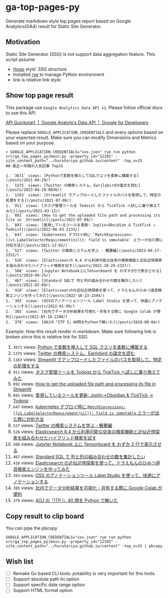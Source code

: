 # ga-top-pages-py

Generate markdown style top pages report based on Google Analytics(GA4) result for Static Site Generator.

## Motivation

Static Site Generator (SSG) is not support data aggregation feature.
This script assume

- [Hugo](https://gohugo.io/) style' SSG structure
- Installed [rye](https://github.com/mitsuhiko/rye) to manage Python environment
- link is relative link style

## Show top page result

This package use `Google Analytics Data API v1`.
Please follow official docs to use this API.

[API Quickstart  \|  Google Analytics Data API  \|  Google for Developers](https://developers.google.com/analytics/devguides/reporting/data/v1/quickstart-client-libraries#python)

Please replace `GOOGLE_APPLICATION_CREDENTIALS` and every options based on your expected result.
Make sure you can modify Dimensions and Metrics based on your purpose.

```shell
> GOOGLE_APPLICATION_CREDENTIALS="xxx.json" rye run python src/ga_top_pages_py/main.py -property_id="12345" -site_content_path="../hurutoriya.github.io/content" -top_n=15
## 直近一年間の人気記事 Top15

1. `3671` views: [Pythonで変数を挿入してSQLクエリを柔軟に構築する](/posts/2021-04-29/)
1. `1375` views: [Twitter の検索システム、Earilybirdの論文を読む](/posts/2023-04-29-0030/)
1. `1163` views: [Streamlit でアップロードしたファイルのパスを取得して、特定の処理をする](/posts/2021-07-08/)
1. `911` views: [タスク管理ツールを Todoist から TickTick へ試しに乗り換えてみた](/posts/2022-03-13/)
1. `892` views: [How to get the uploaded file path and processing its file in  Streamlit](/posts/2021-07-09/)
1. `891` views: [愛用しているツールを更新: Joplin→Obsidian & TickTick → Todoist](/posts/2022-06-03-2133/)
1. `647` views: [kubernetes デプロイ時に `MatchExpressions:[]v1.LabelSelectorRequirement(nil)}: field is immutable` エラーが出た際に対処方法](/posts/2021-12-02/)
1. `527` views: [Twitter の検索システムを学ぶ - 概要編](/posts/2023-04-17-2252/)
1. `526` views: [Elasticsearch 8.4 から利用可能な従来の検索機能と近似近傍探索を組み合わせたハイブリッド検索を試す](/posts/2022-10-29-2337/)
1. `508` views: [Jupyter Notebook上にTensorboard を わずか2行で表示させる](/posts/2019-09-25/)
1. `467` views: [Standard SQLで 列と列の組み合わせの数を集計したい](/posts/2021-02-09/)
1. `410` views: [Elasticsearchの近似近傍探索を使って、ドラえもんのひみつ道具検索エンジンを作ってみた](/posts/2022-10-23-2344/)
1. `393` views: [OSSのアノテーションツール Label Studio を使って、快適にアノテーションする](/posts/2022-01-09/)
1. `385` views: [社内でデータ分析結果を可視化・共有する際に Google Colab が便利](/posts/2022-05-10-2200/)
1. `379` views: [AOJの「ITP I」40問をPythonで解いた](/posts/2020-08-04/)
```

Example: How this result render in markdown. Make sure following link is broken since this is relative link for SSG.

1. `3671` views: [Python で変数を挿入して SQL クエリを柔軟に構築する](/posts/2021-04-29/)
1. `1375` views: [Twitter の検索システム、Earilybird の論文を読む](/posts/2023-04-29-0030/)
1. `1163` views: [Streamlit でアップロードしたファイルのパスを取得して、特定の処理をする](/posts/2021-07-08/)
1. `911` views: [タスク管理ツールを Todoist から TickTick へ試しに乗り換えてみた](/posts/2022-03-13/)
1. `892` views: [How to get the uploaded file path and processing its file in Streamlit](/posts/2021-07-09/)
1. `891` views: [愛用しているツールを更新: Joplin→Obsidian & TickTick → Todoist](/posts/2022-06-03-2133/)
1. `647` views: [kubernetes デプロイ時に `MatchExpressions:[]v1.LabelSelectorRequirement(nil)}: field is immutable` エラーが出た際に対処方法](/posts/2021-12-02/)
1. `527` views: [Twitter の検索システムを学ぶ - 概要編](/posts/2023-04-17-2252/)
1. `526` views: [Elasticsearch 8.4 から利用可能な従来の検索機能と近似近傍探索を組み合わせたハイブリッド検索を試す](/posts/2022-10-29-2337/)
1. `508` views: [Jupyter Notebook 上に Tensorboard を わずか 2 行で表示させる](/posts/2019-09-25/)
1. `467` views: [Standard SQL で 列と列の組み合わせの数を集計したい](/posts/2021-02-09/)
1. `410` views: [Elasticsearch の近似近傍探索を使って、ドラえもんのひみつ道具検索エンジンを作ってみた](/posts/2022-10-23-2344/)
1. `393` views: [OSS のアノテーションツール Label Studio を使って、快適にアノテーションする](/posts/2022-01-09/)
1. `385` views: [社内でデータ分析結果を可視化・共有する際に Google Colab が便利](/posts/2022-05-10-2200/)
1. `379` views: [AOJ の「ITP I」40 問を Python で解いた](/posts/2020-08-04/)

## Copy result to clip board

You can pipe the pbcopy

```shell
GOOGLE_APPLICATION_CREDENTIALS="xxx.json" rye run python src/ga_top_pages_py/main.py -property_id="12345" -site_content_path="../hurutoriya.github.io/content" -top_n=15 | pbcopy
```

## Wish list

- [ ] Remake Go based CLI tools: potability is very important for this tools.
- [ ] Support absolute path lin option
- [ ] Support specific date range option
- [ ] Support HTML format option
